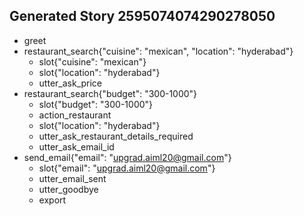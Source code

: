 ## Generated Story 2595074074290278050
* greet
* restaurant_search{"cuisine": "mexican", "location": "hyderabad"}
    - slot{"cuisine": "mexican"}
    - slot{"location": "hyderabad"}
    - utter_ask_price
* restaurant_search{"budget": "300-1000"}
    - slot{"budget": "300-1000"}
    - action_restaurant
    - slot{"location": "hyderabad"}
    - utter_ask_restaurant_details_required
    - utter_ask_email_id
* send_email{"email": "upgrad.aiml20@gmail.com"}
    - slot{"email": "upgrad.aiml20@gmail.com"}
    - utter_email_sent
    - utter_goodbye
    - export

